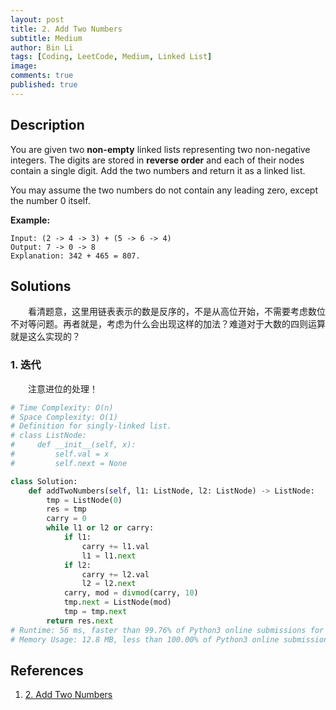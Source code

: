 ```yaml
---
layout: post
title: 2. Add Two Numbers
subtitle: Medium
author: Bin Li
tags: [Coding, LeetCode, Medium, Linked List]
image: 
comments: true
published: true
---
```


## Description

You are given two **non-empty** linked lists representing two non-negative integers. The digits are stored in **reverse order** and each of their nodes contain a single digit. Add the two numbers and return it as a linked list.

You may assume the two numbers do not contain any leading zero, except the number 0 itself.

**Example:**

```
Input: (2 -> 4 -> 3) + (5 -> 6 -> 4)
Output: 7 -> 0 -> 8
Explanation: 342 + 465 = 807.
```

## Solutions
　　看清题意，这里用链表表示的数是反序的，不是从高位开始，不需要考虑数位不对等问题。再者就是，考虑为什么会出现这样的加法？难道对于大数的四则运算就是这么实现的？

### 1. 迭代
　　注意进位的处理！
```python
# Time Complexity: O(n)
# Space Complexity: O(1)
# Definition for singly-linked list.
# class ListNode:
#     def __init__(self, x):
#         self.val = x
#         self.next = None

class Solution:
    def addTwoNumbers(self, l1: ListNode, l2: ListNode) -> ListNode:
        tmp = ListNode(0)
        res = tmp
        carry = 0
        while l1 or l2 or carry:
            if l1:
                carry += l1.val
                l1 = l1.next
            if l2:
                carry += l2.val
                l2 = l2.next
            carry, mod = divmod(carry, 10)
            tmp.next = ListNode(mod)
            tmp = tmp.next
        return res.next
# Runtime: 56 ms, faster than 99.76% of Python3 online submissions for Add Two Numbers.
# Memory Usage: 12.8 MB, less than 100.00% of Python3 online submissions for Add Two Numbers.
```

## References
1. [2. Add Two Numbers](https://leetcode.com/problems/add-two-numbers/)